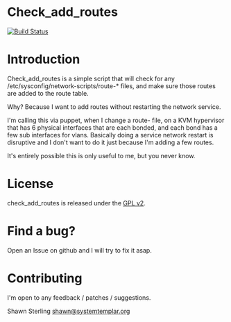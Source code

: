 
Check_add_routes
================

[![Build Status](https://travis-ci.org/shawn-sterling/check_add_routes.svg?branch=master)](https://travis-ci.org/shawn-sterling/check_add_routes)

# Introduction

Check_add_routes is a simple script that will check for any
/etc/sysconfig/network-scripts/route-* files, and make sure those routes are
added to the route table.

Why? Because I want to add routes without restarting the network service.

I'm calling this via puppet, when I change a route- file, on a KVM hypervisor
that has 6 physical interfaces that are each bonded, and each bond has a few sub
interfaces for vlans. Basically doing a service network restart is disruptive
and I don't want to do it just because I'm adding a few routes.

It's entirely possible this is only useful to me, but you never know.

# License

check_add_routes is released under the [GPL v2](http://www.gnu.org/licenses/gpl-2.0.html).

# Find a bug?

Open an Issue on github and I will try to fix it asap.

# Contributing

I'm open to any feedback / patches / suggestions.

Shawn Sterling shawn@systemtemplar.org
